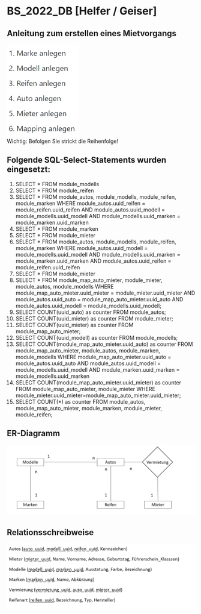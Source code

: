 # BS_2022_DB [Helfer / Geiser]
## Anleitung zum erstellen eines Mietvorgangs
![img_3.png](img_3.png)<br/>
Wichtig: Befolgen Sie strickt die Reihenfolge!

## Folgende SQL-Select-Statements wurden eingesetzt:
1. SELECT * FROM module_modells
2. SELECT * FROM module_reifen
3. SELECT * FROM module_autos, module_modells, module_reifen, module_marken WHERE module_autos.uuid_reifen = module_reifen.uuid_reifen AND module_autos.uuid_modell = module_modells.uuid_modell AND module_modells.uuid_marken = module_marken.uuid_marken
4. SELECT * FROM module_marken
5. SELECT * FROM module_mieter
6. SELECT * FROM module_autos, module_modells, module_reifen, module_marken WHERE module_autos.uuid_modell = module_modells.uuid_modell AND module_modells.uuid_marken = module_marken.uuid_marken AND module_autos.uuid_reifen = module_reifen.uuid_reifen
7. SELECT * FROM module_mieter
8. SELECT * FROM module_map_auto_mieter, module_mieter, module_autos, module_modells WHERE module_map_auto_mieter.uuid_mieter = module_mieter.uuid_mieter AND module_autos.uuid_auto = module_map_auto_mieter.uuid_auto AND module_autos.uuid_modell = module_modells.uuid_modell;
9. SELECT COUNT(uuid_auto) as counter FROM module_autos;
10. SELECT COUNT(uuid_mieter) as counter FROM module_mieter;
11. SELECT COUNT(uuid_mieter) as counter FROM module_map_auto_mieter;
12. SELECT COUNT(uuid_modell) as counter FROM module_modells;
13. SELECT COUNT(module_map_auto_mieter.uuid_auto) as counter FROM module_map_auto_mieter, module_autos, module_marken, module_modells WHERE module_map_auto_mieter.uuid_auto = module_autos.uuid_auto AND module_autos.uuid_modell = module_modells.uuid_modell AND module_marken.uuid_marken = module_modells.uuid_marken
14. SELECT COUNT(module_map_auto_mieter.uuid_mieter) as counter FROM module_map_auto_mieter, module_mieter WHERE module_mieter.uuid_mieter=module_map_auto_mieter.uuid_mieter;
15. SELECT COUNT(*) as counter FROM module_autos, module_map_auto_mieter, module_marken, module_mieter, module_reifen;

## ER-Diagramm
![img.png](img.png)

## Relationsschreibweise
![img_1.png](img_1.png)
